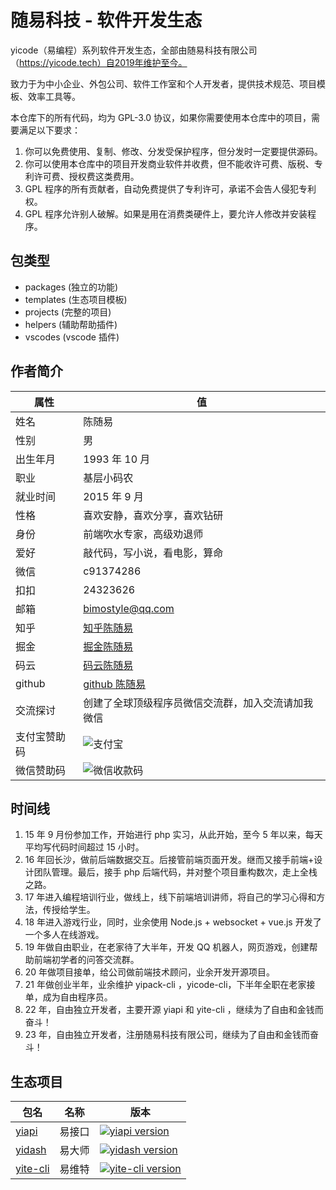 # 随易科技 - 软件开发生态

yicode（易编程）系列软件开发生态，全部由随易科技有限公司（https://yicode.tech）自2019年维护至今。

致力于为中小企业、外包公司、软件工作室和个人开发者，提供技术规范、项目模板、效率工具等。

本仓库下的所有代码，均为 GPL-3.0 协议，如果你需要使用本仓库中的项目，需要满足以下要求：

1. 你可以免费使用、复制、修改、分发受保护程序，但分发时一定要提供源码。
2. 你可以使用本仓库中的项目开发商业软件并收费，但不能收许可费、版税、专利许可费、授权费这类费用。
3. GPL 程序的所有贡献者，自动免费提供了专利许可，承诺不会告人侵犯专利权。
4. GPL 程序允许别人破解。如果是用在消费类硬件上，要允许人修改并安装程序。

## 包类型

-   packages (独立的功能)
-   templates (生态项目模板)
-   projects (完整的项目)
-   helpers (辅助帮助插件)
-   vscodes (vscode 插件)

## 作者简介

| 属性         | 值                                                           |
| ------------ | ------------------------------------------------------------ |
| 姓名         | 陈随易                                                       |
| 性别         | 男                                                           |
| 出生年月     | 1993 年 10 月                                                |
| 职业         | 基层小码农                                                   |
| 就业时间     | 2015 年 9 月                                                 |
| 性格         | 喜欢安静，喜欢分享，喜欢钻研                                 |
| 身份         | 前端吹水专家，高级劝退师                                     |
| 爱好         | 敲代码，写小说，看电影，算命                                 |
| 微信         | c91374286                                                    |
| 扣扣         | 24323626                                                     |
| 邮箱         | bimostyle@qq.com                                             |
| 知乎         | [知乎陈随易](https://www.zhihu.com/people/chensuiyi)         |
| 掘金         | [掘金陈随易](https://juejin.im/user/1239904846873326)        |
| 码云         | [码云陈随易](https://gitee.com/banshiweichen)                |
| github       | [github 陈随易](https://github.com/chenbimo)                 |
| 交流探讨     | 创建了全球顶级程序员微信交流群，加入交流请加我微信           |
| 支付宝赞助码 | ![支付宝](https://static.chensuiyi.com/alipay-qrcode.png)    |
| 微信赞助码   | ![微信收款码](https://static.chensuiyi.com/wepay-qrcode.png) |

## 时间线

1. 15 年 9 月份参加工作，开始进行 php 实习，从此开始，至今 5 年以来，每天平均写代码时间超过 15 小时。
2. 16 年回长沙，做前后端数据交互。后接管前端页面开发。继而又接手前端+设计团队管理。最后，接手 php 后端代码，并对整个项目重构数次，走上全栈之路。
3. 17 年进入编程培训行业，做线上，线下前端培训讲师，将自己的学习心得和方法，传授给学生。
4. 18 年进入游戏行业，同时，业余使用 Node.js + websocket + vue.js 开发了一个多人在线游戏。
5. 19 年做自由职业，在老家待了大半年，开发 QQ 机器人，网页游戏，创建帮助前端初学者的问答交流群。
6. 20 年做项目接单，给公司做前端技术顾问，业余开发开源项目。
7. 21 年做创业半年，业余维护 yipack-cli ，yicode-cli，下半年全职在老家接单，成为自由程序员。
8. 22 年，自由独立开发者，主要开源 yiapi 和 yite-cli ，继续为了自由和金钱而奋斗！
9. 23 年，自由独立开发者，注册随易科技有限公司，继续为了自由和金钱而奋斗！

## 生态项目

| 包名                          | 名称   | 版本                                                                                                    |
| ----------------------------- | ------ | ------------------------------------------------------------------------------------------------------- |
| [yiapi](packages/yiapi)       | 易接口 | [![yiapi version](https://img.shields.io/npm/v/@yicode/yiapi.svg?label=%20)](https://yicode.tech)       |
| [yidash](packages/yidash)     | 易大师 | [![yidash version](https://img.shields.io/npm/v/@yicode/yidash.svg?label=%20)](https://yicode.tech)     |
| [yite-cli](packages/yite-cli) | 易维特 | [![yite-cli version](https://img.shields.io/npm/v/@yicode/yite-cli.svg?label=%20)](https://yicode.tech) |
